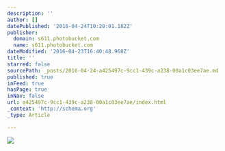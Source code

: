 ```yaml
---
description: ''
author: []
datePublished: '2016-04-24T10:20:01.182Z'
publisher:
  domain: s611.photobucket.com
  name: s611.photobucket.com
dateModified: '2016-04-23T16:40:48.968Z'
title: ''
starred: false
sourcePath: _posts/2016-04-24-a425497c-9cc1-439c-a238-00a1c03ee7ae.md
published: true
inFeed: true
hasPage: true
inNav: false
url: a425497c-9cc1-439c-a238-00a1c03ee7ae/index.html
_context: 'http://schema.org'
_type: Article

---
```

![](http://i611.photobucket.com/albums/tt191/Leda_Grace_Rasmussen/2016-04-21%2022.01.37_zpsllgixwdd.jpg?1461429556880&1461429565143&1461429577968&1461429588766&1461429602722&1461429624428)